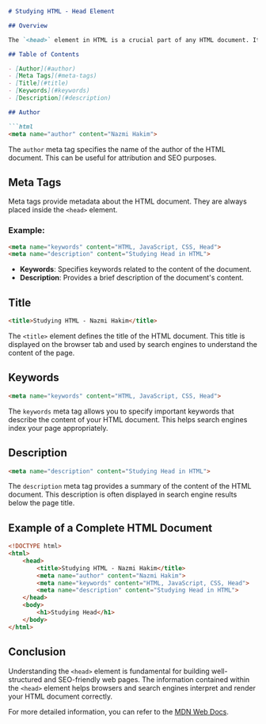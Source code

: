 ```markdown
# Studying HTML - Head Element

## Overview

The `<head>` element in HTML is a crucial part of any HTML document. It contains metadata, links to stylesheets, scripts, and other information that is not displayed directly on the web page but is essential for proper rendering and functionality.

## Table of Contents

- [Author](#author)
- [Meta Tags](#meta-tags)
- [Title](#title)
- [Keywords](#keywords)
- [Description](#description)

## Author

```html
<meta name="author" content="Nazmi Hakim">
```

The `author` meta tag specifies the name of the author of the HTML document. This can be useful for attribution and SEO purposes.

## Meta Tags

Meta tags provide metadata about the HTML document. They are always placed inside the `<head>` element.

### Example:

```html
<meta name="keywords" content="HTML, JavaScript, CSS, Head">
<meta name="description" content="Studying Head in HTML">
```

- **Keywords**: Specifies keywords related to the content of the document.
- **Description**: Provides a brief description of the document's content.

## Title

```html
<title>Studying HTML - Nazmi Hakim</title>
```

The `<title>` element defines the title of the HTML document. This title is displayed on the browser tab and used by search engines to understand the content of the page.

## Keywords

```html
<meta name="keywords" content="HTML, JavaScript, CSS, Head">
```

The `keywords` meta tag allows you to specify important keywords that describe the content of your HTML document. This helps search engines index your page appropriately.

## Description

```html
<meta name="description" content="Studying Head in HTML">
```

The `description` meta tag provides a summary of the content of the HTML document. This description is often displayed in search engine results below the page title.

## Example of a Complete HTML Document

```html
<!DOCTYPE html>
<html>
    <head>
        <title>Studying HTML - Nazmi Hakim</title>
        <meta name="author" content="Nazmi Hakim">
        <meta name="keywords" content="HTML, JavaScript, CSS, Head">
        <meta name="description" content="Studying Head in HTML">
    </head>
    <body>
        <h1>Studying Head</h1>
    </body>
</html>
```

## Conclusion

Understanding the `<head>` element is fundamental for building well-structured and SEO-friendly web pages. The information contained within the `<head>` element helps browsers and search engines interpret and render your HTML document correctly.

For more detailed information, you can refer to the [MDN Web Docs](https://developer.mozilla.org/en-US/docs/Web/HTML/Element/head).
